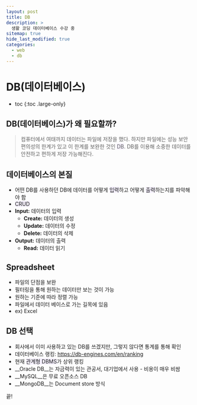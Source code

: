 ```yaml
---
layout: post
title: DB
description: >
  생활 코딩 데이터베이스 수강 중
sitemap: true
hide_last_modified: true
categories:
  - web
  - db
---
```


# DB(데이터베이스)

* toc
{:toc .large-only}

## DB(데이터베이스)가 왜 필요할까?

> 컴퓨터에서 여태까지 데이터는 파일에 저장을 했다. 하지만 파일에는 성능 보안 편의성의 한계가 있고 이 한계를 보완한 것인 <span style='background-color: #f5f0ff'>DB</span>. DB를 이용해 소중한 데이터를 안전하고 편하게 저장 가능해진다.

## 데이터베이스의 본질

- 어떤 DB를 사용하던 DB에 데이터를 어떻게 <span style='background-color: #f5f0ff'>입력</span>하고 어떻게 <span style='background-color: #f5f0ff'>출력</span>하는지를 파악해야 함
- <span style='background-color: #f5f0ff'>CRUD</span>
- __Input:__ 데이터의 입력
  - __Create:__ 데이터의 생성
  - __Update:__ 데이터의 수정
  - __Delete:__ 데이터의 삭제
- __Output:__ 데이터의 출력
  - __Read:__ 데이터 읽기

## Spreadsheet
- 파일의 단점을 보완
- 필터링을 통해 원하는 데이터만 보는 것이 가능
- 원하는 기준에 따라 정렬 가능
- 파일에서 데이터 베이스로 가는 길목에 있음
- ex) Excel

## DB 선택
- 회사에서 이미 사용하고 있는 DB를 쓰겠지만, 그렇지 않다면 통계를 통해 확인
- 데이터베이스 랭킹: <https://db-engines.com/en/ranking>
- 현재 <span style='background-color: #f5f0ff'>관계형 DBMS</span>가 상위 랭킹
- __Oracle DB__는 자금력이 있는 관공서, 대기업에서 사용 - 비용이 매우 비쌈
- __MySQL__은 무료 오픈소스 DB
- __MongoDB__는 Document store 방식

끝!